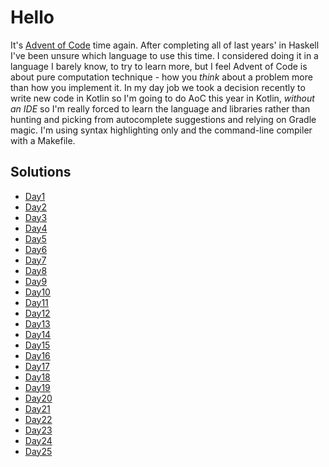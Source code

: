 # Hello

It's [Advent of Code](http://adventofcode.com/) time again. After completing all of last years' in
Haskell I've been unsure which language to use this time. I considered
doing it in a language I barely know, to try to learn more, but I feel
Advent of Code is about pure computation technique - how you *think*
about a problem more than how you implement it. In my day job we took
a decision recently to write new code in Kotlin so I'm going to do AoC
this year in Kotlin, *without an IDE* so I'm really forced to learn the
language and libraries rather than hunting and picking from autocomplete
suggestions and relying on Gradle magic. I'm using syntax highlighting
only and the command-line compiler with a Makefile.

## Solutions
* [Day1](src/day1/)
* [Day2](src/day2/)
* [Day3](src/day3/)
* [Day4](src/day4/)
* [Day5](src/day5/)
* [Day6](src/day6/)
* [Day7](src/day7/)
* [Day8](src/day8/)
* [Day9](src/day9/)
* [Day10](src/day10/)
* [Day11](src/day11/)
* [Day12](src/day12/)
* [Day13](src/day13/)
* [Day14](src/day14/)
* [Day15](src/day15/)
* [Day16](src/day16/)
* [Day17](src/day17/)
* [Day18](src/day18/)
* [Day19](src/day19/)
* [Day20](src/day20/)
* [Day21](src/day21/)
* [Day22](src/day22/)
* [Day23](src/day23/)
* [Day24](src/day24/)
* [Day25](src/day25/)

